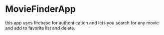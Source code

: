# MovieFinderApp
this app uses firebase for authentication and lets you search for any movie and add to favorite list and delete.
